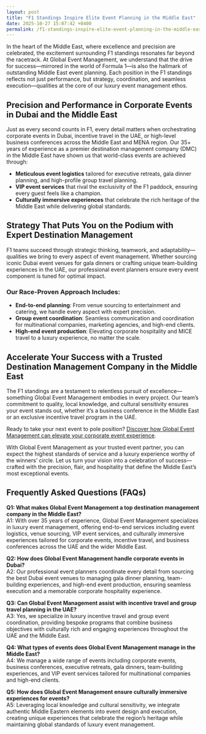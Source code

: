 ```yaml
---
layout: post
title: "F1 Standings Inspire Elite Event Planning in the Middle East"
date: 2025-10-27 15:07:42 +0400
permalink: /f1-standings-inspire-elite-event-planning-in-the-middle-east/
---
```

In the heart of the Middle East, where excellence and precision are celebrated, the excitement surrounding F1 standings resonates far beyond the racetrack. At Global Event Management, we understand that the drive for success—mirrored in the world of Formula 1—is also the hallmark of outstanding Middle East event planning. Each position in the F1 standings reflects not just performance, but strategy, coordination, and seamless execution—qualities at the core of our luxury event management ethos.

## Precision and Performance in Corporate Events in Dubai and the Middle East

Just as every second counts in F1, every detail matters when orchestrating corporate events in Dubai, incentive travel in the UAE, or high-level business conferences across the Middle East and MENA region. Our 35+ years of experience as a premier destination management company (DMC) in the Middle East have shown us that world-class events are achieved through:

- **Meticulous event logistics** tailored for executive retreats, gala dinner planning, and high-profile group travel planning.
- **VIP event services** that rival the exclusivity of the F1 paddock, ensuring every guest feels like a champion.
- **Culturally immersive experiences** that celebrate the rich heritage of the Middle East while delivering global standards.

## Strategy That Puts You on the Podium with Expert Destination Management

F1 teams succeed through strategic thinking, teamwork, and adaptability—qualities we bring to every aspect of event management. Whether sourcing iconic Dubai event venues for gala dinners or crafting unique team-building experiences in the UAE, our professional event planners ensure every event component is tuned for optimal impact.

### Our Race-Proven Approach Includes:

- **End-to-end planning**: From venue sourcing to entertainment and catering, we handle every aspect with expert precision.
- **Group event coordination**: Seamless communication and coordination for multinational companies, marketing agencies, and high-end clients.
- **High-end event production**: Elevating corporate hospitality and MICE travel to a luxury experience, no matter the scale.

## Accelerate Your Success with a Trusted Destination Management Company in the Middle East

The F1 standings are a testament to relentless pursuit of excellence—something Global Event Management embodies in every project. Our team’s commitment to quality, local knowledge, and cultural sensitivity ensures your event stands out, whether it’s a business conference in the Middle East or an exclusive incentive travel program in the UAE.

Ready to take your next event to pole position? [Discover how Global Event Management can elevate your corporate event experience](https://geventm.com/).

With Global Event Management as your trusted event partner, you can expect the highest standards of service and a luxury experience worthy of the winners’ circle. Let us turn your vision into a celebration of success—crafted with the precision, flair, and hospitality that define the Middle East’s most exceptional events.

## Frequently Asked Questions (FAQs)

**Q1: What makes Global Event Management a top destination management company in the Middle East?**  
A1: With over 35 years of experience, Global Event Management specializes in luxury event management, offering end-to-end services including event logistics, venue sourcing, VIP event services, and culturally immersive experiences tailored for corporate events, incentive travel, and business conferences across the UAE and the wider Middle East.

**Q2: How does Global Event Management handle corporate events in Dubai?**  
A2: Our professional event planners coordinate every detail from sourcing the best Dubai event venues to managing gala dinner planning, team-building experiences, and high-end event production, ensuring seamless execution and a memorable corporate hospitality experience.

**Q3: Can Global Event Management assist with incentive travel and group travel planning in the UAE?**  
A3: Yes, we specialize in luxury incentive travel and group event coordination, providing bespoke programs that combine business objectives with culturally rich and engaging experiences throughout the UAE and the Middle East.

**Q4: What types of events does Global Event Management manage in the Middle East?**  
A4: We manage a wide range of events including corporate events, business conferences, executive retreats, gala dinners, team-building experiences, and VIP event services tailored for multinational companies and high-end clients.

**Q5: How does Global Event Management ensure culturally immersive experiences for events?**  
A5: Leveraging local knowledge and cultural sensitivity, we integrate authentic Middle Eastern elements into event design and execution, creating unique experiences that celebrate the region’s heritage while maintaining global standards of luxury event management.

<script type="application/ld+json">
{
  "@context": "https://schema.org",
  "@type": "BlogPosting",
  "headline": "F1 Standings Inspire Elite Event Planning in the Middle East",
  "description": "Explore how the precision and strategy of F1 inspire Global Event Management's luxury event planning services in the Middle East, including corporate events in Dubai, incentive travel, and business conferences.",
  "author": {
    "@type": "Person",
    "name": "Global Event Management"
  },
  "publisher": {
    "@type": "Person",
    "name": "Global Event Management"
  },
  "mainEntityOfPage": {
    "@type": "WebPage",
    "@id": "https://geventm.com/blog/f1-standings-elite-event-planning-middle-east"
  },
  "datePublished": "2024-06-01",
  "dateModified": "2024-06-01",
  "keywords": "Middle East event planning, corporate events in Dubai, destination management company, incentive travel UAE, business conferences Middle East, luxury event management, group travel planning, event logistics, cultural experiences, Dubai corporate hospitality"
}
</script>

<script type="application/ld+json">
{
  "@context": "https://schema.org",
  "@type": "FAQPage",
  "mainEntity": [
    {
      "@type": "Question",
      "name": "What makes Global Event Management a top destination management company in the Middle East?",
      "acceptedAnswer": {
        "@type": "Answer",
        "text": "With over 35 years of experience, Global Event Management specializes in luxury event management, offering end-to-end services including event logistics, venue sourcing, VIP event services, and culturally immersive experiences tailored for corporate events, incentive travel, and business conferences across the UAE and the wider Middle East."
      }
    },
    {
      "@type": "Question",
      "name": "How does Global Event Management handle corporate events in Dubai?",
      "acceptedAnswer": {
        "@type": "Answer",
        "text": "Our professional event planners coordinate every detail from sourcing the best Dubai event venues to managing gala dinner planning, team-building experiences, and high-end event production, ensuring seamless execution and a memorable corporate hospitality experience."
      }
    },
    {
      "@type": "Question",
      "name": "Can Global Event Management assist with incentive travel and group travel planning in the UAE?",
      "acceptedAnswer": {
        "@type": "Answer",
        "text": "Yes, we specialize in luxury incentive travel and group event coordination, providing bespoke programs that combine business objectives with culturally rich and engaging experiences throughout the UAE and the Middle East."
      }
    },
    {
      "@type": "Question",
      "name": "What types of events does Global Event Management manage in the Middle East?",
      "acceptedAnswer": {
        "@type": "Answer",
        "text": "We manage a wide range of events including corporate events, business conferences, executive retreats, gala dinners, team-building experiences, and VIP event services tailored for multinational companies and high-end clients."
      }
    },
    {
      "@type": "Question",
      "name": "How does Global Event Management ensure culturally immersive experiences for events?",
      "acceptedAnswer": {
        "@type": "Answer",
        "text": "Leveraging local knowledge and cultural sensitivity, we integrate authentic Middle Eastern elements into event design and execution, creating unique experiences that celebrate the region’s heritage while maintaining global standards of luxury event management."
      }
    }
  ]
}
</script>
